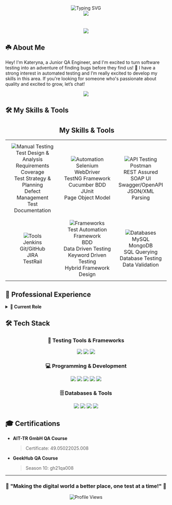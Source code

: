 <div align="center">
  <!-- Animated Title Section -->
  <div align="center">
    <img src="https://readme-typing-svg.herokuapp.com?font=Fira+Code&size=32&duration=3000&pause=1000&color=7951B3&width=600&lines=Hi+there!+I'm+Kateryna+Komarova+%F0%9F%91%8B;Quality+Assurance+Engineer;Always+Learning+%26+Growing" alt="Typing SVG" />
  </div>
  
  <!-- Fancy Divider -->
  <img src="https://user-images.githubusercontent.com/73097560/115834477-dbab4500-a447-11eb-908a-139a6edaec5c.gif">

  # 

  <!-- Social Links -->
  <a href="https://www.linkedin.com/in/%D0%B5%D0%BA%D0%B0%D1%82%D0%B5%D1%80%D0%B8%D0%BD%D0%B0-%D0%BA%D0%BE%D0%BC%D0%B0%D1%80%D0%BE%D0%B2%D0%B0-584aab210/">
    <img src="https://img.shields.io/badge/LinkedIn-0077B5?style=for-the-badge&logo=linkedin&logoColor=white"/>
  </a>
</div>

## ☘️ About Me
Hey! I'm Kateryna, a Junior QA Engineer, and I'm excited to turn software testing into an adventure of finding bugs before they find us! 🐞
I have a strong interest in automated testing and I’m really excited to develop my skills in this area.
If you're looking for someone who's passionate about quality and excited to grow, let’s chat!

<div align="center">
  <a href="https://drive.google.com/file/d/1cc7Oh1uF4OyUaQGx0R22tYg_DvZ4NW_b/view?usp=sharing">
    <img src="https://img.shields.io/badge/View%20My%20Resume-4285F4?style=for-the-badge&logo=google-drive&logoColor=white"/>
  </a>
</div>

## 🛠 My Skills & Tools
<div align="center">
  <h2>️ My Skills & Tools</h2>
  <table style="width: 100%; border-collapse: collapse;">
    <tr>
      <td style="padding: 10px; text-align: center;">
        <img src="https://img.shields.io/badge/Manual%20Testing-FF6B6B?style=for-the-badge&logo=checkmarx&logoColor=white" alt="Manual Testing" style="vertical-align: middle;"/><br>
        Test Design & Analysis<br>Requirements Coverage<br>Test Strategy & Planning<br>Defect Management<br>Test Documentation
      </td>
      <td style="padding: 10px; text-align: center;">
        <img src="https://img.shields.io/badge/Automation-4D4DFF?style=for-the-badge&logo=robots&logoColor=white" alt="Automation" style="vertical-align: middle;"/><br>
        Selenium WebDriver<br>TestNG Framework<br>Cucumber BDD<br>JUnit<br>Page Object Model
      </td>
      <td style="padding: 10px; text-align: center;">
        <img src="https://img.shields.io/badge/API%20Testing-00B4D8?style=for-the-badge&logo=postman&logoColor=white" alt="API Testing" style="vertical-align: middle;"/><br>
        Postman<br>REST Assured<br>SOAP UI<br>Swagger/OpenAPI<br>JSON/XML Parsing
      </td>
    </tr>
    <tr>
      <td style="padding: 10px; text-align: center;">
        <img src="https://img.shields.io/badge/Tools-FFB400?style=for-the-badge&logo=tools&logoColor=white" alt="Tools" style="vertical-align: middle;"/><br>
        Jenkins<br>Git/GitHub<br>JIRA<br>TestRail<br>
      </td>
      <td style="padding: 10px; text-align: center;">
        <img src="https://img.shields.io/badge/Frameworks-7952B3?style=for-the-badge&logo=testing-library&logoColor=white" alt="Frameworks" style="vertical-align: middle;"/><br>
        Test Automation Framework<br>BDD<br>Data Driven Testing<br>Keyword Driven Testing<br>Hybrid Framework Design
      </td>
      <td style="padding: 10px; text-align: center;">
        <img src="https://img.shields.io/badge/Databases-4479A1?style=for-the-badge&logo=mysql&logoColor=white" alt="Databases" style="vertical-align: middle;"/><br>
        MySQL<br>MongoDB<br>SQL Querying<br>Database Testing<br>Data Validation
      </td>
    </tr>
  </table>
</div>

## 🎯 Professional Experience
<details>
<summary><b>🔄 Current Role</b></summary>

### AIT-TR GmbH, Berlin (2024 – Present)
**QA Intern / Junior QA Engineer**
Working on **Helpix.io** project, where I:
- 🔍 Design and execute test cases
- 🛠 Develop automation scripts with Selenium
- 🌐 Perform API testing using Postman
- 🔄 Implement CI/CD with Jenkins
- 📊 Manage projects in Asana
</details>

## 🛠 Tech Stack
<div align="center">

### 🔧 Testing Tools & Frameworks
<p>
  <img src="https://img.shields.io/badge/-Selenium-43B02A?style=for-the-badge&logo=selenium&logoColor=white"/>
  <img src="https://img.shields.io/badge/-Postman-FF6C37?style=for-the-badge&logo=postman&logoColor=white"/>
  <img src="https://img.shields.io/badge/-Jenkins-D24939?style=for-the-badge&logo=jenkins&logoColor=white"/>

</p>

### 💻 Programming & Development
<p>
  <img src="https://img.shields.io/badge/-Java-007396?style=for-the-badge&logo=java&logoColor=white"/>
  <img src="https://img.shields.io/badge/-HTML5-E34F26?style=for-the-badge&logo=html5&logoColor=white"/>
  <img src="https://img.shields.io/badge/-CSS3-1572B6?style=for-the-badge&logo=css3&logoColor=white"/>
  <img src="https://img.shields.io/badge/-JavaScript-F7DF1E?style=for-the-badge&logo=javascript&logoColor=black"/>
  <img src="https://img.shields.io/badge/-Git-F05032?style=for-the-badge&logo=git&logoColor=white"/>
</p>

### 🗄️ Databases & Tools
<p>
  <img src="https://img.shields.io/badge/-MySQL-4479A1?style=for-the-badge&logo=mysql&logoColor=white"/>
  <img src="https://img.shields.io/badge/-MongoDB-47A248?style=for-the-badge&logo=mongodb&logoColor=white"/>
  <img src="https://img.shields.io/badge/-GitHub-181717?style=for-the-badge&logo=github&logoColor=white"/>
  <img src="https://img.shields.io/badge/-IntelliJ_IDEA-000000?style=for-the-badge&logo=intellij-idea&logoColor=white"/>
</p>
</div>

## 🎓 Certifications
- **AIT-TR GmbH QA Course**
  > Certificate: 49.05022025.008
- **GeekHub QA Course**
  > Season 10: gh21qa008

<div align="center">


---
### 🚀 "Making the digital world a better place, one test at a time!" 🚀

![Profile Views](https://komarev.com/ghpvc/?username=Kateryna-Komarova&color=brightgreen&style=flat-square)
</div>
<!---
Kateryna-Komarova/Kateryna-Komarova is a ✨ special ✨ repository because its `README.md` (this file) appears on your GitHub profile.
You can click the Preview link to take a look at your changes.
--->
